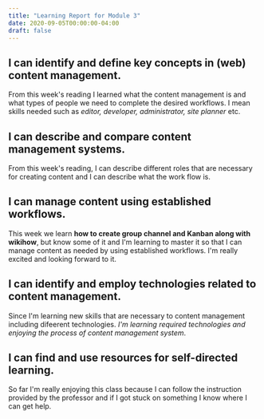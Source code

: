 ```yaml
---
title: "Learning Report for Module 3"
date: 2020-09-05T00:00:00-04:00
draft: false
---
```


I can identify and define key concepts in (web) content management.
-------------------------------------------------------------------

From this week's reading I learned what the content management is and 
what types of people we need to complete the desired workflows. I mean
skills needed such as *editor, developer, administrator, site planner* etc.

I can describe and compare content management systems.
------------------------------------------------------

From this week's reading, I can describe different roles that are necessary for 
creating content and I can describe what the work flow is.

I can manage content using established workflows.
-------------------------------------------------

This week we learn **how to create group channel and Kanban along with wikihow**, but know some of it
and I'm learning to master it so that I can manage content as needed by using established workflows.
I'm really excited  and looking forward to it.

I can identify and employ technologies related to content management.
---------------------------------------------------------------------

Since I'm learning new skills that are necessary to content management including 
difeerent technologies. *I'm learning required technologies and enjoying the process 
of content management system*.

I can find and use resources for self-directed learning.
-----------------------------------------------------------

So far I'm really enjoying this class because I can follow the instruction 
provided by the professor and if I got stuck on something I know where I can get help.

